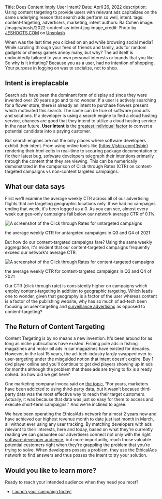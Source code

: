 Title: Does Content Imply User Intent?
Date: April 26, 2022
description: Using content targeting to provide users with relevant ads capitalizes on the same underlying reason that search ads perform so well, intent.
tags: content-targeting, advertisers, marketing, intent
authors: Ra Cohen
image: /images/posts/2022-content-as-intent.jpg
image_credit: <span>Photo by <a href="https://unsplash.com/@jeshoots?utm_source=unsplash&utm_medium=referral&utm_content=creditCopyText">JESHOOTS.COM</a> on <a href="https://unsplash.com/s/photos/confused?utm_source=unsplash&utm_medium=referral&utm_content=creditCopyText">Unsplash</a></span>


When was the last time you clicked on an ad while browsing social media?
While scrolling through your feed of friends and family, ads for random gadgets or cheesy games annoy many, but why?
The ad itself is undoubtedly tailored to your own personal interests or brands that you like. So why is it irritating?
Because you as a user, had no intention of shopping. Your purpose in logging on was to socialize, not to shop.


## Intent is irreplacable

Search ads have been the dominant form of display ad since they were invented over 20 years ago and to no wonder.
If a user is actively searching for a flower store, there is already an intent to purchase flowers present which motivated this search.
The same can be true of software products and solutions. If a developer is using a search engine to find a cloud hosting service,
chances are good that they intend to utilize a cloud hosting service in the near future.
**User Intent** is the [greatest individual factor](https://www.crazyegg.com/blog/guide-user-intent/) to convert a potential candidate into a paying customer.

But search engines are not the only places where software developers exhibit their intent.
From using online tools like [https://jsbin.com](jsbin) rendering their html edits in real-time to scouring package documentation to fix their latest bug,
software developers telegraph their intentions primarily through the content that they are viewing.
This can be numerically demonstrated in the comparison of Click through Rates (CTR) on content-targeted campaigns vs non-content targeted campaigns.



## What our data says

First we'll examine the average weekly CTR across all of our advertising flights that are targeting geographic locations only.
If we had no campaigns ending that week, it's been logged as a 0.
As you can see, almost every week our geo-only campaigns fall below our network average CTR of 0.1%.

<div class="postimage text-center">
  <img class="w-75 shadow-lg" src="{static}../images/posts/2022-no-keywords-ctr.png" alt="A screenshot of the Click through Rates for untargeted campaigns">
  <p>the average weekly CTR for untargeted campaigns in Q3 and Q4 of 2021</p>
</div>

But how do our content-targeted campaigns fare? Using the same weekly aggregation, it's evident that our content-targeted campaigns frequently exceed our network's average CTR.

<div class="postimage text-center">
  <img class="w-75 shadow-lg" src="{static}../images/posts/2022-keywords-ctr.png" alt="A screenshot of the Click through Rates for content-targeted campaigns">
  <p>the average weekly CTR for content-targeted campaigns in Q3 and Q4 of 2021</p>
</div>

Our CTR (click through rate) is consistently higher on campaigns which employ content-targeting in addition to geographic targeting.
Which leads one to wonder, given that geography is a factor of the user whereas content is a factor of the publishing website,
why has so much of ad-tech been focusing on user-targeting and [surveillance advertising](https://www.ethicalads.io/surveillance-advertising/?ref=content-as-intent) as opposed to content-targeting?

## The Return of Content Targeting

Content Targeting is by no means a new invention. It's been around for as long as niche publications have existed.
Fishing pole ads in fishing magazines and motor oil ads in car magazines have existed for decades.
However, in the last 15 years, the ad-tech industry largly swapped over to user-targeting under the misguided notion that intent doesn't expire.
Buy 1 dvd player online and you'll continue to get dvd players showing up in ads for months although the problem that these ads are trying to fix is already solved.
So how did we get here?

One marketing company Invoca said on [the topic](https://www.invoca.com/blog/tracking-cookies-are-dead-what-marketers-can-do-about-it),
“For years, marketers have been addicted to using third-party data,
but it wasn’t because third-party data was the most effective way to reach their target customers.
Actually, it was because that data was just so easy for them to access and execute short-term campaigns."
And we're inclined to agree.

We have been operating the EthicalAds network for almost 2 years now and have achieved our highest revenue month to date just last month in March,
all without ever using any user tracking.
By matching developers with ads relevant to their interests, here and today, based on what they're currently reading
we can garauntee our advertisers connect not only with the right [software developer audience](https://www.ethicalads.io/our-audience/?ref=content-as-intent),
but more importantly, reach those valuable potential customers right when they're grappling the problem that you're trying to solve.
When developers posses a problem, they use the EthicalAds network to find answers and thus posses the intent to try your solution.


## Would you like to learn more?

Ready to reach your intended audience when they need you most?

* [Launch your campaign today!](https://www.ethicalads.io/advertisers/?ref=content-as-intent)

